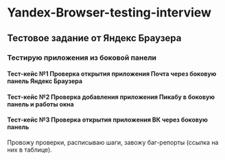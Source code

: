 # Yandex-Browser-testing-interview
## Тестовое задание от Яндекс Браузера 
### Тестирую приложения из боковой панели 
#### Тест-кейс №1 Проверка открытия приложения Почта через боковую панель Яндекс Браузера
#### Тест-кейс №2 Проверка добавления приложения Пикабу в боковую панель и работы окна 
#### Тест-кейс №3 Проверка открытия приложения ВК через боковую панель
Провожу проверки, расписываю шаги, завожу баг-репорты (ссылка на них в таблице).



